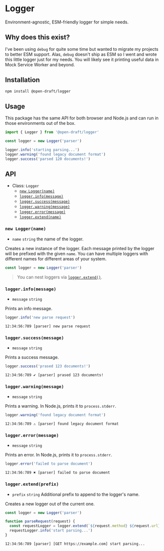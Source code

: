 # Logger

Environment-agnostic, ESM-friendly logger for simple needs.

## Why does this exist?

I've been using `debug` for quite some time but wanted to migrate my projects to better ESM support. Alas, `debug` doesn't ship as ESM so I went and wrote this little logger just for my needs. You will likely see it printing useful data in Mock Service Worker and beyond.

## Installation

```sh
npm install @open-draft/logger
```

## Usage

This package has the same API for both browser and Node.js and can run in those environments out of the box.

```js
import { Logger } from '@open-draft/logger'

const logger = new Logger('parser')

logger.info('starting parsing...')
logger.warning('found legacy document format')
logger.success('parsed 120 documents!')
```

## API

- Class: `Logger`
  - [`new Logger(name)`](#new-loggername)
  - [`logger.info(message)`](#loggerinfomessage)
  - [`logger.success(message)`](#loggersuccessmessage)
  - [`logger.warning(message)`](#loggerwarningmessage)
  - [`logger.error(message)`](#loggererrormessage)
  - [`logger.extend(name)`](#loggerextendprefix)

### `new Logger(name)`

- `name` `string` the name of the logger.

Creates a new instance of the logger. Each message printed by the logger will be prefixed with the given `name`. You can have multiple loggers with different names for different areas of your system.

```js
const logger = new Logger('parser')
```

> You can nest loggers via [`logger.extend()`](#loggerextendprefix).

### `logger.info(message)`

- `message` `string`

Prints an info message.

```js
logger.info('new parse request')
```

```
12:34:56:789 [parser] new parse request
```

### `logger.success(message)`

- `message` `string`

Prints a success message.

```js
logger.success('prased 123 documents!')
```

```
12:34:56:789 ✔ [parser] prased 123 documents!
```

### `logger.warning(message)`

- `message` `string`

Prints a warning. In Node.js, prints it to `process.stderr`.

```js
logger.warning('found legacy document format')
```

```
12:34:56:789 ⚠ [parser] found legacy document format
```

### `logger.error(message)`

- `message` `string`

Prints an error. In Node.js, prints it to `process.stderr`.

```js
logger.error('failed to parse document')
```

```
12:34:56:789 ✖ [parser] failed to parse document
```

### `logger.extend(prefix)`

- `prefix` `string` Additional prefix to append to the logger's name.

Creates a new logger out of the current one.

```js
const logger = new Logger('parser')

function parseRequest(request) {
  const requestLogger = logger.extend(`${request.method} ${request.url}`)
  requestLogger.info('start parsing...')
}
```

```
12:34:56:789 [parser] [GET https://example.com] start parsing...
```
